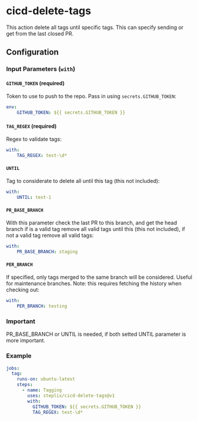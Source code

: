 # cicd-delete-tags

This action delete all tags until specific tags. This can specify sending or get from the last closed PR.

## Configuration

### Input Parameters (`with`)

#### `GITHUB_TOKEN` (required)

Token to use to push to the repo. Pass in using `secrets.GITHUB_TOKEN`:

``` yaml
env:
    GITHUB_TOKEN: ${{ secrets.GITHUB_TOKEN }}
```

#### `TAG_REGEX` (required)

Regex to validate tags:

``` yaml
with:
    TAG_REGEX: test-\d*
```

#### `UNTIL`

Tag to considerate to delete all until this tag (this not included):

``` yaml
with:
    UNTIL: test-1
```

#### `PR_BASE_BRANCH`

With this parameter check the last PR to this branch, and get the head branch if is a valid tag remove all valid tags until this (this not included), if not a valid tag remove all valid tags:

``` yaml
with:
    PR_BASE_BRANCH: staging
```

#### `PER_BRANCH`

If specified, only tags merged to the same branch will be considered. Useful for maintenance branches. Note: this requires fetching the history when checking out:

``` yaml
with:
    PER_BRANCH: testing
```

### Important

PR_BASE_BRANCH or UNTIL is needed, if both setted UNTIL parameter is more important.

### Example

``` yaml
jobs:
  tag:
    runs-on: ubuntu-latest
    steps:
      - name: Tagging
        uses: steplix/cicd-delete-tags@v1
        with:
          GITHUB_TOKEN: ${{ secrets.GITHUB_TOKEN }}
          TAG_REGEX: test-\d*
```

